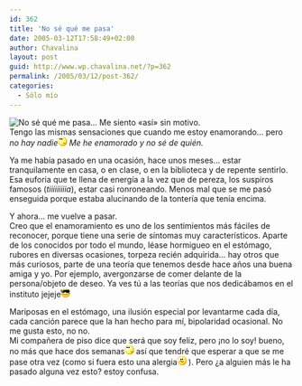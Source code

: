 ```yaml
---
id: 362
title: 'No sé qué me pasa'
date: 2005-03-12T17:58:49+02:00
author: Chavalina
layout: post
guid: http://www.wp.chavalina.net/?p=362
permalink: /2005/03/12/post-362/
categories:
  - Sólo mío
---
```

<img class="imgizqda" src="http://www.chavalina.net/imagenes/fotos/que-me-pasa.jpg" alt="No sé qué me pasa... " /> Me siento «as&iacute;» sin motivo.  
Tengo las mismas sensaciones que cuando me estoy enamorando… pero _no hay nadie_![emo](/imagenes/emoticonos/pensativo.gif) _Me he enamorado y no sé de quién._

Ya me hab&iacute;a pasado en una ocasi&oacute;n, hace unos meses… estar tranquilamente en casa, o en clase, o en la biblioteca y de repente sentirlo. Esa euforia que te llena de energ&iacute;a a la vez que de pereza, los suspiros famosos (_tiiiiiiiiia_), estar casi ronroneando. Menos mal que se me pas&oacute; enseguida porque estaba alucinando de la tonter&iacute;a que ten&iacute;a encima.

Y ahora… me vuelve a pasar.  
Creo que el enamoramiento es uno de los sentimientos más fáciles de reconocer, porque tiene una serie de s&iacute;ntomas muy caracter&iacute;sticos. Aparte de los conocidos por todo el mundo, léase hormigueo en el est&oacute;mago, rubores en diversas ocasiones, torpeza recién adquirida… hay otros que más curiosos, parte de una teor&iacute;a que tenemos desde hace a&ntilde;os una buena amiga y yo. Por ejemplo, avergonzarse de comer delante de la persona/objeto de deseo. Ya ves t&uacute; a las teor&iacute;as que nos dedicábamos en el instituto jejeje![gafas](/imagenes/emoticonos/gafas.gif) 

Mariposas en el est&oacute;mago, una ilusi&oacute;n especial por levantarme cada d&iacute;a, cada canci&oacute;n parece que la han hecho para m&iacute;, bipolaridad ocasional. No me gusta esto, no no.  
Mi compa&ntilde;era de piso dice que será que soy feliz, pero &iexcl;no lo soy! bueno, no más que hace dos semanas![emo](/imagenes/emoticonos/pensativo.gif) as&iacute; que tendré que esperar a que se me pase otra vez (como si fuera esto una alergia![emo](/imagenes/emoticonos/confuso.gif) ). Pero &iquest;a alguien más le ha pasado alguna vez esto? estoy confusa.